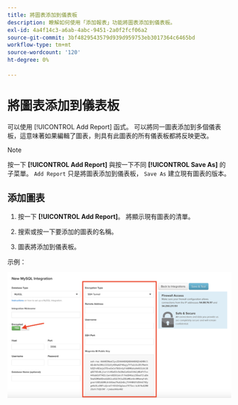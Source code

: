 ```yaml
---
title: 將圖表添加到儀表板
description: 瞭解如何使用「添加報表」功能將圖表添加到儀表板。
exl-id: 4a4f14c3-a6ab-4abc-9451-2a0f2fcf06a2
source-git-commit: 3bf4829543579d939d959753eb3017364c6465bd
workflow-type: tm+mt
source-wordcount: '120'
ht-degree: 0%

---
```


# 將圖表添加到儀表板

可以使用 [!UICONTROL Add Report] 函式。 可以將同一圖表添加到多個儀表板，這意味著如果編輯了圖表，則具有此圖表的所有儀表板都將反映更改。

>[!NOTE]
>
>按一下 **[!UICONTROL Add Report]** 與按一下不同 **[!UICONTROL Save As]** 的子菜單。 `Add Report` 只是將圖表添加到儀表板， `Save As` 建立現有圖表的版本。

## 添加圖表

1. 按一下 **[!UICONTROL Add Report]**。 將顯示現有圖表的清單。

1. 搜索或按一下要添加的圖表的名稱。

1. 圖表將添加到儀表板。

示例：

![添加圖表](../../assets/sql-integration-encrypted-yes.png)

